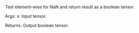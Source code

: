 Test element-wise for NaN and return result as a boolean tensor.

Args:
    x: Input tensor.

Returns:
    Output boolean tensor.
